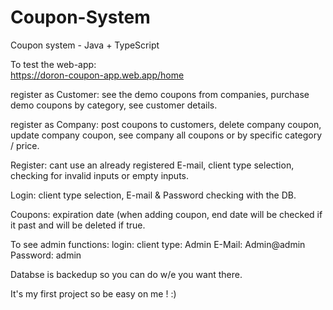 # Coupon-System
Coupon system - Java + TypeScript


To test the web-app: <br/>
https://doron-coupon-app.web.app/home

register as Customer:
see the demo coupons from companies,
purchase demo coupons by category,
see customer details.


register as Company:
post coupons to customers,
delete company coupon,
update company coupon,
see company all coupons or by specific category / price.

Register:
cant use an already registered E-mail,
client type selection,
checking for invalid inputs or empty inputs.

Login:
client type selection,
E-mail & Password checking with the DB.

Coupons:
expiration date (when adding coupon, end date will be checked if it past <today date> and will be deleted if true.


To see admin functions:
login:
client type: Admin
E-Mail: Admin@admin
Password: admin


Databse is backedup so you can do w/e you want there.


It's my first project so be easy on me ! :)
